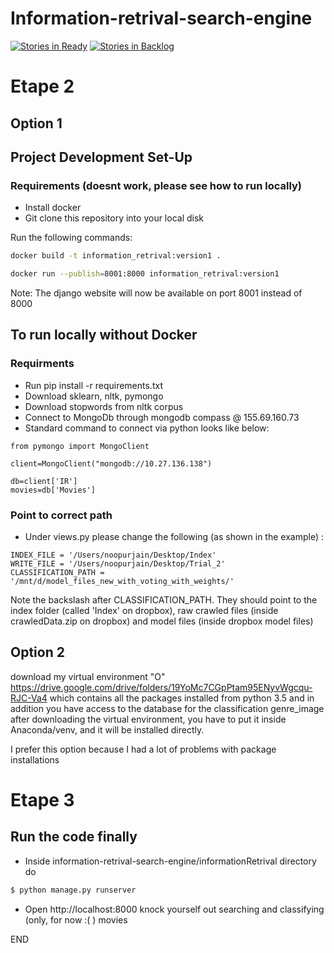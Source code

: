 # Information-retrival-search-engine  

[![Stories in Ready](https://badge.waffle.io/BhavyaLight/information-retrival-search-engine.png?label=ready&title=Ready)](https://waffle.io/BhavyaLight/information-retrival-search-engine) [![Stories in Backlog](https://badge.waffle.io/BhavyaLight/information-retrival-search-engine.png?label=backlog&title=Backlog)](https://waffle.io/BhavyaLight/information-retrival-search-engine)

# Etape 2
## Option 1
## Project Development Set-Up

### Requirements (doesnt work, please see how to run locally)
- Install docker
- Git clone this repository into your local disk

Run the following commands:  
```bash
docker build -t information_retrival:version1 .
```
```bash
docker run --publish=8001:8000 information_retrival:version1
```
Note: The django website will now be available on port 8001 instead of 8000

## To run locally without Docker 

### Requirments
- Run pip install -r requirements.txt
- Download sklearn, nltk, pymongo
- Download stopwords from nltk corpus
- Connect to MongoDb through mongodb compass @ 155.69.160.73
- Standard command to connect via python looks like below:

```
from pymongo import MongoClient

client=MongoClient("mongodb://10.27.136.138")

db=client['IR']
movies=db['Movies']
```

### Point to correct path
- Under views.py please change the following (as shown in the example) :
```
INDEX_FILE = '/Users/noopurjain/Desktop/Index'
WRITE_FILE = '/Users/noopurjain/Desktop/Trial_2'
CLASSIFICATION_PATH = '/mnt/d/model_files_new_with_voting_with_weights/'
```
Note the backslash after CLASSIFICATION_PATH. They should point to the index folder (called 'Index' on dropbox), raw crawled files (inside crawledData.zip on dropbox) and model files (inside dropbox model files)

## Option 2

download my virtual environment "O" https://drive.google.com/drive/folders/19YoMc7CGpPtam95ENyvWgcqu-RJC-Va4 which contains all the packages installed from python 3.5 and in addition you have access to the database for the classification genre_image
 after downloading the virtual environment, you have to put it inside Anaconda/venv, and it will be installed directly.

I prefer this option because I had a lot of problems with package installations 

# Etape 3
## Run the code finally
- Inside information-retrival-search-engine/informationRetrival directory do  
```bash
$ python manage.py runserver
```
- Open http://localhost:8000 knock yourself out searching and classifying (only, for now :( ) movies


END
